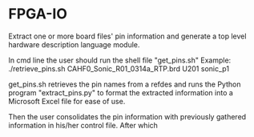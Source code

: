 # FPGA-IO
Extract one or more board files' pin information and generate a top level hardware description language module.

In cmd line the user should run the shell file "get_pins.sh"
Example: ./retrieve_pins.sh CAHF0_Sonic_R01_0314a_RTP.brd U201 sonic_p1

get_pins.sh retrieves the pin names from a refdes and runs the Python program "extract_pins.py" to format the extracted information into a Microsoft Excel file for ease of use.

Then the user consolidates the pin information with previously gathered information in his/her control file.
After which 
